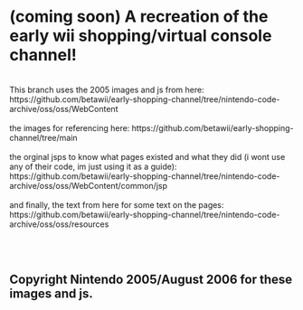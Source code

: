 # (coming soon) A recreation of the early wii shopping/virtual console channel!
<br>
This branch uses the 2005 images and js from here: https://github.com/betawii/early-shopping-channel/tree/nintendo-code-archive/oss/oss/WebContent <br><br>  the images for referencing here: https://github.com/betawii/early-shopping-channel/tree/main <br><br> the orginal jsps to know what pages existed and what they did (i wont use any of their code, im just using it as a guide): https://github.com/betawii/early-shopping-channel/tree/nintendo-code-archive/oss/oss/WebContent/common/jsp <br><br> and finally, the text from here for some text on the pages: https://github.com/betawii/early-shopping-channel/tree/nintendo-code-archive/oss/oss/resources

<br><br>
<h2>Copyright Nintendo 2005/August 2006 for these images and js.</h2>
